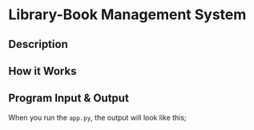 # Library-Book Management System

## Description


## How it Works


## Program Input & Output

When you run the `app.py`, the output will look like this;

```
